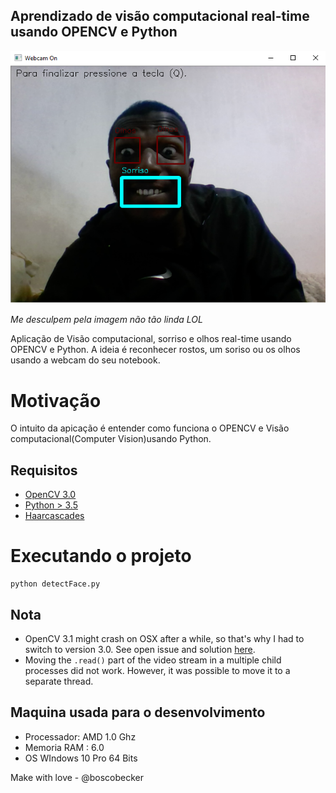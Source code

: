 ## Aprendizado de visão computacional real-time usando OPENCV e Python
![Screenshot](image/screenshotCV.png)

*Me desculpem pela imagem não tão linda LOL*

Aplicação de Visão computacional, sorriso e olhos real-time usando OPENCV e Python. A ideia é reconhecer rostos, um soriso ou os olhos usando a webcam do seu notebook.

# Motivação

O intuito da apicação é entender como funciona o OPENCV e Visão computacional(Computer Vision)usando Python.

## Requisitos
   - [OpenCV 3.0](http://opencv.org/)
   - [Python > 3.5](https://www.python.org/downloads/)
   - [Haarcascades](https://github.com/opencv/opencv/tree/master/data/haarcascades)


# Executando o projeto
```
python detectFace.py
```

## Nota
- OpenCV 3.1 might crash on OSX after a while, so that's why I had to switch to version 3.0. See open issue and solution [here](https://github.com/opencv/opencv/issues/5874).
- Moving the `.read()` part of the video stream in a multiple child processes did not work. However, it was possible to move it to a separate thread.


## Maquina usada para o desenvolvimento
* Processador: AMD 1.0 Ghz
* Memoria RAM : 6.0 
* OS WIndows 10 Pro 64 Bits

Make with love - @boscobecker
